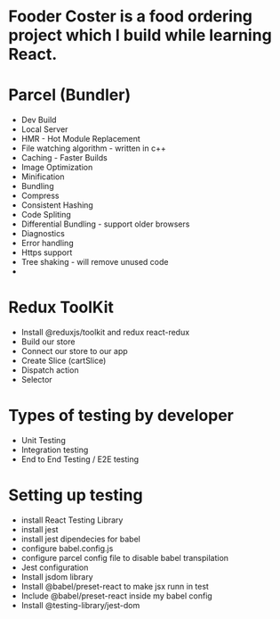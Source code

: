# Fooder Coster is a food ordering project which I build while learning React.

# Parcel (Bundler)
- Dev Build
- Local Server
- HMR - Hot Module Replacement
- File watching algorithm - written in c++
- Caching - Faster Builds
- Image Optimization
- Minification
- Bundling
- Compress
- Consistent Hashing
- Code Spliting
- Differential Bundling - support older browsers
- Diagnostics
- Error handling
- Https support
- Tree shaking - will remove unused code
-


# Redux ToolKit
- Install @reduxjs/toolkit and redux react-redux
- Build our store
- Connect our store to our app
- Create Slice (cartSlice)
- Dispatch action
- Selector


# Types of testing by developer
- Unit Testing
- Integration testing
- End to End Testing / E2E testing


# Setting up testing
- install React Testing Library
- install jest
- install jest dipendecies for babel
- configure babel.config.js
- configure parcel config file to disable babel transpilation 
- Jest configuration
- Install jsdom library
- Install @babel/preset-react to make jsx runn in test
- Include @babel/preset-react inside my babel config
- Install @testing-library/jest-dom
